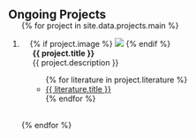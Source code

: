 <h2 id="projects" style="margin: 2px 0px -15px;">Ongoing Projects</h2>

<div class="projects">
<ol class="project-list">

{% for project in site.data.projects.main %}

<li>
<div class="project-row">
    <div class="col-sm-3 project-image" style="position: relative;padding-right: 15px;padding-left: 15px;">
        {% if project.image %} 
         <img src="{{ project.image }}" class="img-fluid z-depth-1"  
         style="width=100;height=40%;">
        {% endif %}
    </div>
    <div class="col-sm-9 project-details" style="position: relative;padding-right: 15px;padding-left: 20px;">
        <div class="project-title"><strong>{{ project.title }}</strong></div>
        <div class="project-description">{{ project.description }}</div>
        <div class="project-literature">
        <ul class="literature-list">
            {% for literature in project.literature %}
            <li><a href="{{ literature.link }}" target="_blank">{{ literature.title }}</a></li>
            {% endfor %}
        </ul>
        </div>
    </div>
</div>
</li>

<br>

{% endfor %}

</ol>
</div>

